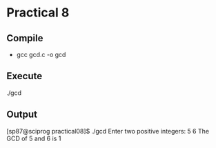 # Practical 8

## Compile
<ul>
  <li>gcc gcd.c -o gcd</li>
</ul>

## Execute
./gcd

## Output
[sp87@sciprog practical08]$ ./gcd
Enter two positive integers: 5 6
The GCD of 5 and 6 is 1
